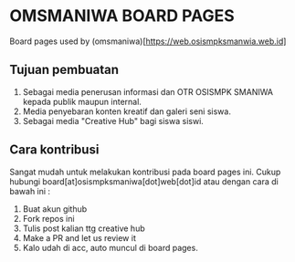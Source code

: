 # OMSMANIWA BOARD PAGES
Board pages used by (omsmaniwa)[https://web.osismpksmanwia.web.id]

## Tujuan pembuatan
1. Sebagai media penerusan informasi dan OTR OSISMPK SMANIWA kepada publik maupun internal.
2. Media penyebaran konten kreatif dan galeri seni siswa.
3. Sebagai media "Creative Hub" bagi siswa siswi.

## Cara kontribusi
Sangat mudah untuk melakukan kontribusi pada board pages ini.
Cukup hubungi board[at]osismpksmaniwa[dot]web[dot]id atau dengan cara di bawah ini :

1. Buat akun github
2. Fork repos ini
3. Tulis post kalian ttg creative hub
4. Make a PR and let us review it
5. Kalo udah di acc, auto muncul di board pages.

